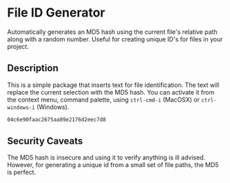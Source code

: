 # File ID Generator

Automatically generates an MD5 hash using the current file's relative path along with a random number. Useful for creating unique ID's for files in your project.

## Description

This is a simple package that inserts text for file identification. The text will replace the current selection with the MD5 hash. You can activate it from the context menu, command palette, using `ctrl-cmd-i` (MacOSX) or `ctrl-windows-i` (Windows).

```html
04c6e90faac2675aa89e2176d2eec7d8
```

## Security Caveats ##

The MD5 hash is insecure and using it to verify anything is ill advised. However, for generating a unique id from a small set of file paths, the MD5 is perfect.
